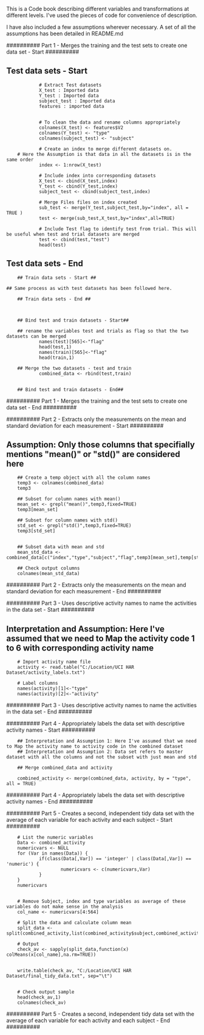 This is a Code book describing different variables and transformations at different levels. I've used the pieces of code for convenience of description.

I have also included a few assumptions wherever necessary. A set of all the assumptions has been detailed in README.md


########## Part 1 - Merges the training and the test sets to create one data set - Start ##########

## Test data sets - Start ##
        
                # Extract Test datasets
                X_test : Imported data
                Y_test : Imported data
                subject_test : Imported data
                features : imported data
                
                              
                # To clean the data and rename columns appropriately
                colnames(X_test) <- features$V2
                colnames(Y_test) <- "type"
                colnames(subject_test) <- "subject"
                
                # Create an index to merge different datasets on.
		# Here the Assumption is that data in all the datasets is in the same order
                index <- 1:nrow(X_test)
                
                # Include index into corresponding datasets
                X_test <- cbind(X_test,index)
                Y_test <- cbind(Y_test,index)
                subject_test <- cbind(subject_test,index)
                
                # Merge Files files on index created
                sub_test <- merge(Y_test,subject_test,by="index", all = TRUE )
                test <- merge(sub_test,X_test,by="index",all=TRUE)
                
                # Include Test flag to identify test from trial. This will be useful when test and trial datasets are merged
                test <- cbind(test,"test")
                head(test)
        
        
## Test data sets - End ##
        
        
        ## Train data sets - Start ##
        
	## Same process as with test datasets has been followed here.
    
        ## Train data sets - End ##
        
        
        
        ## Bind test and train datasets - Start##
    
		## rename the variables test and trials as flag so that the two datasets can be merged	    
                names(test)[565]<-"flag"
                head(test,1)
                names(train)[565]<-"flag"
                head(train,1)
                
		## Merge the two datasets - test and train
                combined_data <- rbind(test,train)
                
      
        ## Bind test and train datasets - End##

########## Part 1 - Merges the training and the test sets to create one data set - End ##########



########## Part 2 - Extracts only the measurements on the mean and standard deviation for each measurement - Start ##########

## Assumption: Only those columns that specifially mentions "mean()" or "std()" are considered here

        ## Create a temp object with all the column names
        temp3 <- colnames(combined_data)
        temp3
        
        ## Subset for column names with mean()
        mean_set <- grepl("mean()",temp3,fixed=TRUE)
        temp3[mean_set]
        
        ## Subset for column names with std()
        std_set <- grepl("std()",temp3,fixed=TRUE)
        temp3[std_set]
        
        
        ## Subset data with mean and std
        mean_std_data <- combined_data[c("index","type","subject","flag",temp3[mean_set],temp[std_set])]
        
        ## Check output columns
        colnames(mean_std_data)


########## Part 2 - Extracts only the measurements on the mean and standard deviation for each measurement - End ##########


########## Part 3 - Uses descriptive activity names to name the activities in the data set - Start ##########

## Interpretation and Assumption: Here I've assumed that we need to Map the activity code 1 to 6 with corresponding activity name


        # Import activity name file
        activity <- read.table("C:/Location/UCI HAR Dataset/activity_labels.txt")
        
        # Label columns
        names(activity)[1]<-"type"
        names(activity)[2]<-"activity"


########## Part 3 - Uses descriptive activity names to name the activities in the data set - End ##########


########## Part 4 - Appropriately labels the data set with descriptive activity names - Start ##########

        ## Interpretation and Assumption 1: Here I've assumed that we need to Map the activity name to activity code in the combined dataset
        ## Interpretation and Assumption 2: Data set refers to master dataset with all the columns and not the subset with just mean and std
        
        ## Merge combined_data and activity
        
        combined_activity <- merge(combined_data, activity, by = "type", all = TRUE)

########## Part 4 - Appropriately labels the data set with descriptive activity names - End ##########



########## Part 5 - Creates a second, independent tidy data set with the average of each variable for each activity and each subject - Start ##########


        # List the numeric variables
        Data <- combined_activity
        numericvars <- NULL
        for (Var in names(Data)) {
                if(class(Data[,Var]) == 'integer' | class(Data[,Var]) == 'numeric') {
                        numericvars <- c(numericvars,Var)
                }
        }
        numericvars
        
        
        # Remove Subject, index and type variables as average of these variables do not make sense in the analysis
        col_name <- numericvars[4:564]
        
        # Split the data and calculate column mean 
        split_data <- split(combined_activity,list(combined_activity$subject,combined_activity$activity))
        
        # Output
        check_av <- sapply(split_data,function(x) colMeans(x[col_name],na.rm=TRUE))
        
        
        write.table(check_av, "C:/Location/UCI HAR Dataset/final_tidy_data.txt", sep="\t")
        
        
        # Check output sample
        head(check_av,1)
        colnames(check_av)


########## Part 5 - Creates a second, independent tidy data set with the average of each variable for each activity and each subject - End ##########
